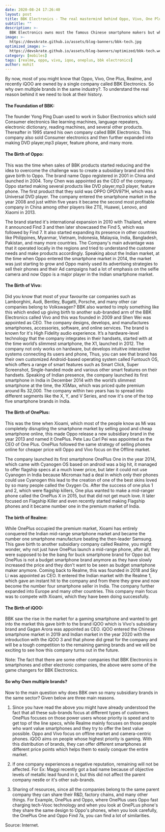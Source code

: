 ```yaml
---
date: 2020-08-24 17:26:40
layout: post
title: BBK Electronics - The real mastermind behind Oppo, Vivo, One Plus, Realme and iQOO
subtitle: ""
description: >-
  BBK Electronics owns most the famous Chinese smartphone makers but why?
image: >-
  https://devskrate.github.io/assets/blog-banners/bbk-tech.jpg
optimized_image: >-
  https://devskrate.github.io/assets/blog-banners/optimized/bbk-tech.webp
category: [mobiles]
tags: [realme, oppo, vivo, iqoo, oneplus, bbk electronics]
author: mohit
---
```


By now, most of you might know that Oppo, Vivo, One Plus, Realme, and recently iQOO are owned by a single company called BBK Electronics. So why own multiple brands in the same industry?. To understand the real reason behind it we need to look at their history.

#### The Foundation of BBK:

The founder Yong Ping Duan used to work in Subor Electronics which sold Consumer electronics like learning machines, language repeaters, electronic dictionary, reading machines, and several other products. Thereafter in 1995 stared his own company called BBK Electronics. This company also sold Consumer electronics and then further expanded into making DVD player,mp3 player, feature phone, and many more.
#### The Birth of Oppo:

This was the time when sales of BBK products started reducing and the idea to overcome the challenge was to create a subsidiary brand and this gave birth to Oppo. The brand name Oppo registered in 2001 in China and launched in 2004. Tony Chen was appointed as the CEO of the company. Oppo started making several products like DVD player,mp3 player, feature phone. The first product that they sold was OPPO OPDV971H, which was a Universal DVD player. The company entered the smartphone market in the year 2008 and just within five years it became the second most profitable company in China among other players like ZTE, Huawei, Lenovo, and Xiaomi in 2013.

The brand started it's international expansion in 2010 with Thailand, where it announced Find 3 and then later showcased the Find 5, which was followed by Find 7. It also started expanding its presence in other countries like Philippines, Myanmar, Vietnam, Indonesia, Malaysia, India, Bangladesh, Pakistan, and many more countries. The Company's main advantage was that it operated locally in the regions and tried to understand the customer needs and make products accordingly. Speaking about the Indian market, at the time when Oppo entered the smartphone market in 2014, the market was just starting to grow and Oppo mainly used its advertising strategies to sell their phones and their Ad campaigns had a lot of emphasis on the selfie camera and now Oppo is a major player in the Indian smartphone market.  

#### The Birth of Vivo:

Did you know that most of your favourite car companies such as Lamborghini, Audi, Bentley, Bugatti, Porsche, and many other car companies belong to Volkswagen? BBK also wanted to imply something like this which ended up giving birth to another sub-branded arm of the BBK Electronics called Vivo and this was founded in 2009 and Shen Wei was appointed as CEO. The company designs, develops, and manufactures smartphones, accessories, software, and online services. The brand is known for it's High Fidelity audio experience. It’s a hardware-level technology that the company integrates in their handsets, started with at the time world’s slimmest smartphone, the X1, launched in 2012. The company not only works on hardware, but develops intuitive interactive systems connecting its users and phone, Thus, you can see that brand has their own customized Android-based operating system called Funtouch OS, which offers a range of smart features such as Smart Click, Super Screenshot, Single-handed mode and various other smart features on their handsets. Speaking of Indian presence, the company launched its first smartphone in India in December 2014 with the world’s slimmest smartphone at the time, the X5Max, which was priced quite premium around Rs 32,000. The company within two years has to spread into different segments like the X, Y, and V Series, and now it's one of the top five smartphone brands in India.

#### The Birth of OnePlus:

This was the time when Xioami, which most of the people know as Mi was completely disrupting the smartphone market by selling good and cheap smartphone online, this made Oppo release a new subsidiary brand in the year 2013 and named it OnePlus. Pete Lau Carl Pei was appointed as the CEO of One Plus. OnePlus followed the same strategy of selling phones online for cheaper price will Oppo and Vivo focus on the Offline market.

The company launched its first smartphone OnePlus One in the year 2014, which came with Cyanogen OS based on android was a big hit, it managed to offer flagship specs at a much lower price, but later it could not use Cyanogen in India because Micromax had a deal in which only their phones could use Cyanogen this lead to the creation of one of the best skins loved by so many people called the Oxygen Os. After the success of one plus 1 and 2, which were flagship killers, One plus wanted to make a mid-ranger phone called the OnePlus X in 2015, but that did not get much love. It later focused on Flagship Killer and even recently started making Flagship phones and it became number one in the premium market of India.

#### The birth of Realme:

While OnePlus occupied the premium market, Xioami has entirely conquered the Indian mid-range smartphone market and became the number one smartphone manufacture beating the then-leader Samsung. This gave birth to another subsidiary company called Realme, you might wonder, why not just have OnePlus launch a mid-range phone, after all, they were supposed to be the bang for buck smartphone brand for Oppo but OnePlus is not a budget smartphone brand anymore as they have slowly increased the price and they don't want to be seen as budget smartphone maker anymore. Coming back to Realme, this was founded in 2018 and Sky Li was appointed as CEO. It entered the Indian market with the Realme 1, which gave an instant hit to the company and from there they grew and now become the number four smartphone seller in India. The company further expanded into Europe and many other countries. This company main focus was to compete with Xioami, which they have been doing successfully.

#### The Birth of iQOO:

BBK saw the rise in the market for a gaming smartphone and wanted to get into the market this gave birth to the brand iQOO which is Vivo's subsidiary brand and Gagan Arora was appointed as CEO. iQOO entered the Chinese smartphone market in 2019 and Indian market in the year 2020 with the introduction with the iQOO 3 and that phone did great for the company and will be a tough competition to the remaining gaming brands and we will be exciting to see how this company turns out in the future.

Note: The fact that there are some other companies that BBK Electronics in smartphones and other electronic companies, the above were some of the game changers for BBK Electronics.

#### So why Own multiple brands?

Now to the main question why does BBK own so many subsidiary brands in the same sector? Given below are three main reasons.

1. Since you have read the above you might have already understood the fact that all these sub-brands focus at different types of customers. OnePlus focuses on those power users whose priority is speed and to get top of the line specs, while Realme mainly focuses on those people who want value smartphones and they try to offer the best value possible. Oppo and Vivo focus on offline market and camera-centric phones. iQOO aims on people whose highest priority is gaming. With this distribution of brands, they can offer different smartphones at different price points which helps them to easily conquer the entire market.

2. If one company experiences a negative reputation, remaining will not be affected.
For Ex: Maggi recently got a bad name because of objective levels of metallic lead found in it, but this did not affect the parent company nestle or it's other sub-brands.

3. Sharing of resources, since all the companies belong to the same parent company they can share their R&D, factory chains, and many other things. 
For Example, OnePlus and Oppo, where OnePlus uses Oppo fast charging tech-Vooc technology and when you look at OnePLus phone's they share the same design to Oppo's phones, when you look carefully, the OnePlus One and Oppo Find 7a, you can find a lot of similarities. 

Source: Internet.
